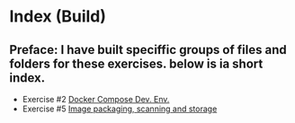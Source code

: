 # Index (Build)

## Preface: I have built speciffic groups of files and folders for these exercises. below is ia short index.

- Exercise #2 [Docker Compose Dev. Env.](build_e2.md)
- Exercise #5 [Image packaging, scanning and storage](build_e5.md)
